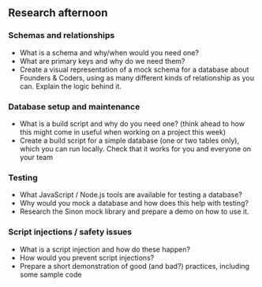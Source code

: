 ## Research afternoon

### Schemas and relationships
  - What is a schema and why/when would you need one?
  - What are primary keys and why do we need them?
  - Create a visual representation of a mock schema for a database about Founders & Coders, using as many different kinds of relationship as you can. Explain the logic behind it.

### Database setup and maintenance
  - What is a build script and why do you need one? (think ahead to how this might come in useful when working on a project this week)
  - Create a build script for a simple database (one or two tables only), which you can run locally. Check that it works for you and everyone on your team

### Testing
  - What JavaScript / Node.js tools are available for testing a database?
  - Why would you mock a database and how does this help with testing?
  - Research the Sinon mock library and prepare a demo on how to use it.

### Script injections / safety issues
  - What is a script injection and how do these happen?
  - How would you prevent script injections?
  - Prepare a short demonstration of good (and bad?) practices, including some sample code
